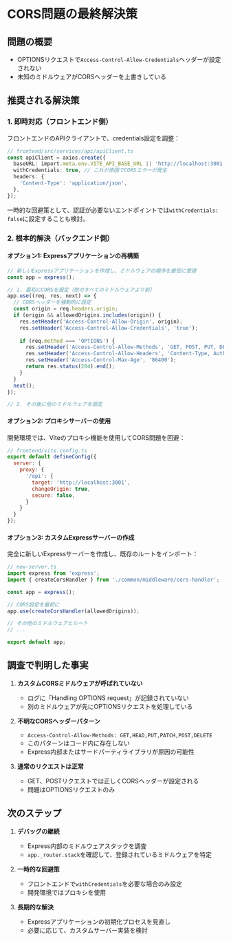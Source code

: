 # CORS問題の最終解決策

## 問題の概要
- OPTIONSリクエストで`Access-Control-Allow-Credentials`ヘッダーが設定されない
- 未知のミドルウェアがCORSヘッダーを上書きしている

## 推奨される解決策

### 1. 即時対応（フロントエンド側）
フロントエンドのAPIクライアントで、credentials設定を調整：

```typescript
// frontend/src/services/api/apiClient.ts
const apiClient = axios.create({
  baseURL: import.meta.env.VITE_API_BASE_URL || 'http://localhost:3001',
  withCredentials: true, // これが原因でCORSエラーが発生
  headers: {
    'Content-Type': 'application/json',
  },
});
```

一時的な回避策として、認証が必要ないエンドポイントでは`withCredentials: false`に設定することも検討。

### 2. 根本的解決（バックエンド側）

#### オプション1: Expressアプリケーションの再構築
```javascript
// 新しいExpressアプリケーションを作成し、ミドルウェアの順序を厳密に管理
const app = express();

// 1. 最初にCORSを設定（他のすべてのミドルウェアより前）
app.use((req, res, next) => {
  // CORSヘッダーを強制的に設定
  const origin = req.headers.origin;
  if (origin && allowedOrigins.includes(origin)) {
    res.setHeader('Access-Control-Allow-Origin', origin);
    res.setHeader('Access-Control-Allow-Credentials', 'true');
    
    if (req.method === 'OPTIONS') {
      res.setHeader('Access-Control-Allow-Methods', 'GET, POST, PUT, DELETE, PATCH, OPTIONS');
      res.setHeader('Access-Control-Allow-Headers', 'Content-Type, Authorization');
      res.setHeader('Access-Control-Max-Age', '86400');
      return res.status(204).end();
    }
  }
  next();
});

// 2. その後に他のミドルウェアを設定
```

#### オプション2: プロキシサーバーの使用
開発環境では、Viteのプロキシ機能を使用してCORS問題を回避：

```javascript
// frontend/vite.config.ts
export default defineConfig({
  server: {
    proxy: {
      '/api': {
        target: 'http://localhost:3001',
        changeOrigin: true,
        secure: false,
      }
    }
  }
});
```

#### オプション3: カスタムExpressサーバーの作成
完全に新しいExpressサーバーを作成し、既存のルートをインポート：

```javascript
// new-server.ts
import express from 'express';
import { createCorsHandler } from './common/middleware/cors-handler';

const app = express();

// CORS設定を最初に
app.use(createCorsHandler(allowedOrigins));

// その他のミドルウェアとルート
// ...

export default app;
```

## 調査で判明した事実

1. **カスタムCORSミドルウェアが呼ばれていない**
   - ログに「Handling OPTIONS request」が記録されていない
   - 別のミドルウェアが先にOPTIONSリクエストを処理している

2. **不明なCORSヘッダーパターン**
   - `Access-Control-Allow-Methods: GET,HEAD,PUT,PATCH,POST,DELETE`
   - このパターンはコード内に存在しない
   - Express内部またはサードパーティライブラリが原因の可能性

3. **通常のリクエストは正常**
   - GET、POSTリクエストでは正しくCORSヘッダーが設定される
   - 問題はOPTIONSリクエストのみ

## 次のステップ

1. **デバッグの継続**
   - Express内部のミドルウェアスタックを調査
   - `app._router.stack`を確認して、登録されているミドルウェアを特定

2. **一時的な回避策**
   - フロントエンドで`withCredentials`を必要な場合のみ設定
   - 開発環境ではプロキシを使用

3. **長期的な解決**
   - Expressアプリケーションの初期化プロセスを見直し
   - 必要に応じて、カスタムサーバー実装を検討